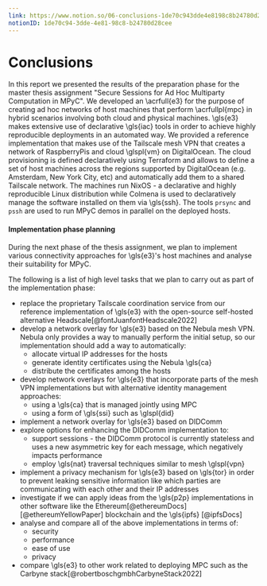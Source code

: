 ```yaml
---
link: https://www.notion.so/06-conclusions-1de70c943dde4e8198c8b24780d28cee
notionID: 1de70c94-3dde-4e81-98c8-b24780d28cee
---
```

# Conclusions

In this report we presented the results of the preparation phase for the master thesis assignment "Secure Sessions for Ad Hoc Multiparty Computation in MPyC". We developed an \acrfull{e3} for the purpose of creating ad hoc networks of host machines that perform \acrfullpl{mpc} in hybrid scenarios involving both cloud and physical machines. \gls{e3} makes extensive use of declarative \gls{iac} tools in order to achieve highly reproducible deployments in an automated way. We provided a reference implementation that makes use of the Tailscale mesh VPN that creates a network of RaspberryPis and cloud \glspl{vm} on DigitalOcean. The cloud provisioning is defined declaratively using Terraform and allows to define a set of host machines across the regions supported by DigitalOcean (e.g. Amsterdam, New York City, etc) and automatically add them to a shared Tailscale network. The machines run NixOS - a declarative and highly reproducible Linux distribution while Colmena is used to declaratively manage the software installed on them via \gls{ssh}. The tools `prsync`  and `pssh` are used to run MPyC demos in parallel on the deployed hosts.

#### Implementation phase planning
During the next phase of the thesis assignment, we plan to implement various connectivity approaches for \gls{e3}'s host machines and analyse their suitability for MPyC. 

The following is a list of high level tasks that we plan to carry out as part of the implementation phase:

- replace the proprietary Tailscale coordination service from our reference implementation of \gls{e3} with the open-source self-hosted alternative Headscale[@fontJuanfontHeadscale2022]
- develop a network overlay for \gls{e3} based on the Nebula mesh VPN. Nebula only provides a way to manually perform the initial setup, so our implementation should add a way to automatically:
	- allocate virtual IP addresses for the hosts
	- generate identity certificates using the Nebula \gls{ca}
	- distribute the certificates among the hosts
- develop network overlays for \gls{e3} that incorporate parts of the mesh VPN implementations but with alternative identity management approaches:
	- using a \gls{ca} that is managed jointly using MPC
	- using a form of \gls{ssi} such as \glspl{did}
- implement a network overlay for \gls{e3} based on DIDComm
- explore options for enhancing the DIDComm implementation to:
	- support sessions - the DIDComm protocol is currently stateless and uses a new asymmetric key for each message, which negatively impacts performance
	-  employ \gls{nat} traversal techniques similar to mesh \glspl{vpn}
- implement a privacy mechanism for \gls{e3} based on \gls{tor} in order to prevent leaking sensitive information like which parties are communicating with each other and their IP addresses
- investigate if we can apply ideas from the \gls{p2p} implementations in other software like the Ethereum[@ethereumDocs][@ethereumYellowPaper] blockchain and the \gls{ipfs} [@ipfsDocs] 
- analyse and compare all of the above implementations in terms of:
	- security
	- performance
	- ease of use 
	- privacy
- compare \gls{e3} to other work related to deploying MPC such as the Carbyne stack[@robertboschgmbhCarbyneStack2022]